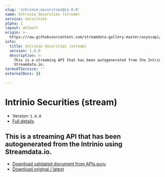 ```yaml
---
slug: 'intrinio:securities@v1.0.0'
name: Intrinio Securities (stream)
service: securities
alpha: i
layout: default
origin: >-
  https://raw.githubusercontent.com/streamdata-gallery-master/asyncapi/master/_listings/intrinio/intrinio-securities-stream-async.md
info:
  title: Intrinio Securities (stream)
  version: 1.0.0
  description: >-
    This is a streaming API that has been autogenerated from the Intrinio using
    Streamdata.io.
termsOfService: ''
externalDocs: {}

---
```

# Intrinio Securities (stream)

* Version: `1.0.0`
* [Full details](../html/intrinio:securities@v1.0.0.html)



## This is a streaming API that has been autogenerated from the Intrinio using Streamdata.io.



* [Download validated document from APIs.guru](https://raw.githubusercontent.com/APIs-guru/asyncapi-directory/master/docs/APIs/intrinio%3Asecurities%40v1.0.0.yaml)
* [Download original / latest](https://raw.githubusercontent.com/streamdata-gallery-master/asyncapi/master/_listings/intrinio/intrinio-securities-stream-async.md)

<script type="application/ld+json">
{
  "@context": "http://schema.org/",
  "@type": "WebAPI",
  "description": "This is a streaming API that has been autogenerated from the Intrinio using Streamdata.io.",
  "documentation": "",

  "name": "Intrinio Securities (stream)"
}
</script>
